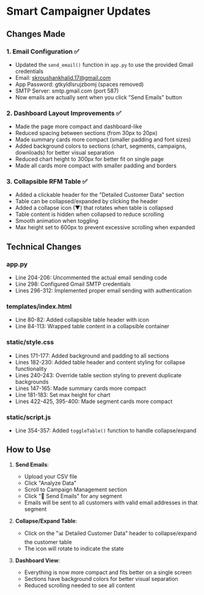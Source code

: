 # Smart Campaigner Updates

## Changes Made

### 1. Email Configuration ✅
- Updated the `send_email()` function in `app.py` to use the provided Gmail credentials
- Email: skroushankhalid.17@gmail.com
- App Password: gtkyldlsrujzbomj (spaces removed)
- SMTP Server: smtp.gmail.com (port 587)
- Now emails are actually sent when you click "Send Emails" button

### 2. Dashboard Layout Improvements ✅
- Made the page more compact and dashboard-like
- Reduced spacing between sections (from 30px to 20px)
- Made summary cards more compact (smaller padding and font sizes)
- Added background colors to sections (chart, segments, campaigns, downloads) for better visual separation
- Reduced chart height to 300px for better fit on single page
- Made all cards more compact with smaller padding and borders

### 3. Collapsible RFM Table ✅
- Added a clickable header for the "Detailed Customer Data" section
- Table can be collapsed/expanded by clicking the header
- Added a collapse icon (▼) that rotates when table is collapsed
- Table content is hidden when collapsed to reduce scrolling
- Smooth animation when toggling
- Max height set to 600px to prevent excessive scrolling when expanded

## Technical Changes

### app.py
- Line 204-206: Uncommented the actual email sending code
- Line 298: Configured Gmail SMTP credentials
- Lines 296-312: Implemented proper email sending with authentication

### templates/index.html
- Line 80-82: Added collapsible table header with icon
- Line 84-113: Wrapped table content in a collapsible container

### static/style.css
- Lines 171-177: Added background and padding to all sections
- Lines 182-230: Added table header and content styling for collapse functionality
- Lines 240-243: Override table section styling to prevent duplicate backgrounds
- Lines 147-165: Made summary cards more compact
- Line 181-183: Set max height for chart
- Lines 422-425, 395-400: Made segment cards more compact

### static/script.js
- Line 354-357: Added `toggleTable()` function to handle collapse/expand

## How to Use

1. **Send Emails**: 
   - Upload your CSV file
   - Click "Analyze Data"
   - Scroll to Campaign Management section
   - Click "📧 Send Emails" for any segment
   - Emails will be sent to all customers with valid email addresses in that segment

2. **Collapse/Expand Table**:
   - Click on the "📊 Detailed Customer Data" header to collapse/expand the customer table
   - The icon will rotate to indicate the state

3. **Dashboard View**:
   - Everything is now more compact and fits better on a single screen
   - Sections have background colors for better visual separation
   - Reduced scrolling needed to see all content
